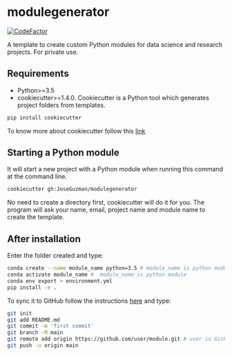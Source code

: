 # modulegenerator 
[![CodeFactor](https://www.codefactor.io/repository/github/joseguzman/modulegenerator/badge)](https://www.codefactor.io/repository/github/joseguzman/modulegenerator)

A template to create custom Python modules for data science and research projects. For private use.

## Requirements

* Python>=3.5
* cookiecutter>=1.4.0. Cookiecutter is a Python tool which generates project folders from templates. 

```bash
pip install cookiecutter
```
To know more about cookiecutter follow this [link](https://drivendata.github.io/cookiecutter-data-science/)

## Starting a Python module
It will start a new project with a Python module when running this command at the command line. 

```bash
cookiecutter gh:JoseGuzman/modulegenerator
```

No need to create a directory first, cookiecutter will do it for you. The program will ask your name, email, project name and module name to create the template. 

## After installation 

Enter the folder created and type:

```bash
conda create --name module_name python=3.5 # module_name is python module
conda activate module_name #  module_name is python module
conda env export > environment.yml
pip install -e .
```

To sync it to GitHub follow the instructions  [here](https://github.com/new) and type:

```bash
git init
git add README.md
git commit -m 'first commit'
git branch -M main
git remote add origin https://github.com/user/module.git # user is GitHub user, module is python module
git push -u origin main
```

 
